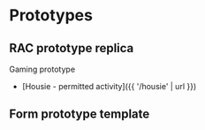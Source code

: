 <h1> Prototypes </h1>

<h2> RAC prototype replica </h2>

Gaming prototype

- [Housie - permitted activity]({{ '/housie' | url }})

<h2> Form prototype template </h2>




